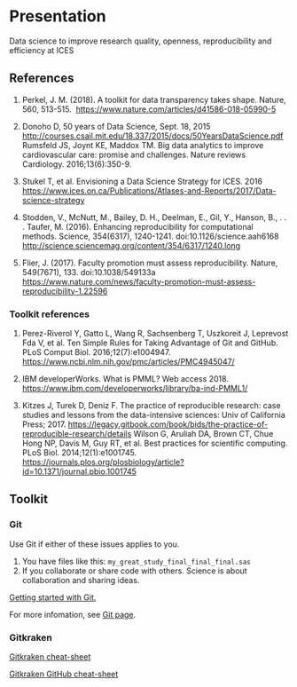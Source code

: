 # Presentation
Data science to improve research quality, openness, reproducibility and efficiency at ICES

## References

1) Perkel, J. M. (2018). A toolkit for data transparency takes shape. Nature, 560, 513-515.  https://www.nature.com/articles/d41586-018-05990-5

1) Donoho D, 50 years of Data Science, Sept. 18, 2015 http://courses.csail.mit.edu/18.337/2015/docs/50YearsDataScience.pdf
Rumsfeld JS, Joynt KE, Maddox TM. Big data analytics to improve cardiovascular care: promise and challenges. Nature reviews Cardiology. 2016;13(6):350-9.

1) Stukel T, et al. Envisioning a Data Science Strategy for ICES. 2016 https://www.ices.on.ca/Publications/Atlases-and-Reports/2017/Data-science-strategy

1) Stodden, V., McNutt, M., Bailey, D. H., Deelman, E., Gil, Y., Hanson, B., . . . Taufer, M. (2016). Enhancing reproducibility for computational methods. Science, 354(6317), 1240-1241. doi:10.1126/science.aah6168 http://science.sciencemag.org/content/354/6317/1240.long

1) Flier, J. (2017). Faculty promotion must assess reproducibility. Nature, 549(7671), 133. doi:10.1038/549133a https://www.nature.com/news/faculty-promotion-must-assess-reproducibility-1.22596

### Toolkit references

1) Perez-Riverol Y, Gatto L, Wang R, Sachsenberg T, Uszkoreit J, Leprevost Fda V, et al. Ten Simple Rules for Taking Advantage of Git and GitHub. PLoS Comput Biol. 2016;12(7):e1004947. https://www.ncbi.nlm.nih.gov/pmc/articles/PMC4945047/

1) IBM developerWorks. What is PMML? Web access 2018. https://www.ibm.com/developerworks/library/ba-ind-PMML1/

1) Kitzes J, Turek D, Deniz F. The practice of reproducible research: case studies and lessons from the data-intensive sciences: Univ of California Press; 2017. https://legacy.gitbook.com/book/bids/the-practice-of-reproducible-research/details
Wilson G, Aruliah DA, Brown CT, Chue Hong NP, Davis M, Guy RT, et al. Best practices for scientific computing. PLoS Biol. 2014;12(1):e1001745.  https://journals.plos.org/plosbiology/article?id=10.1371/journal.pbio.1001745

## Toolkit

### Git

Use Git if either of these issues applies to you.

1. You have files like this: `my_great_study_final_final_final.sas`
2. If you collaborate or share code with others.
   Science is about collaboration and sharing ideas.

[Getting started with Git.](https://git-scm.com/book/en/v1/Getting-Started-Git-Basics)

For more infomation, see [Git page](git.md).

### Gitkraken

[Gitkraken cheat-sheet](https://www.gitkraken.com/downloads/gitKraken-cheat-sheet-28sept2017.pdf)

[Gitkraken GitHub cheat-sheet](https://www.gitkraken.com/downloads/gitkraken-for-github-cheat-sheet-28sept2017.pdf)
